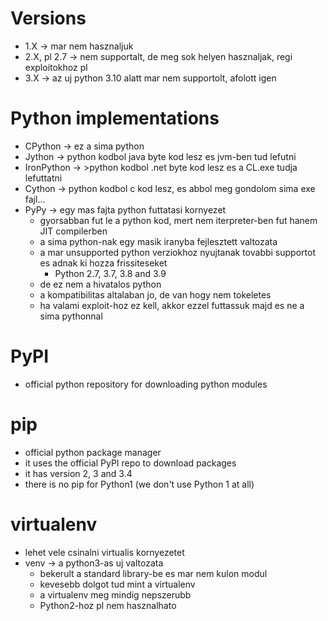 # Versions
* 1.X -> mar nem hasznaljuk
* 2.X, pl 2.7 -> nem supportalt, de meg sok helyen hasznaljak, regi exploitokhoz pl
* 3.X -> az uj python 3.10 alatt mar nem supportolt, afolott igen
# Python implementations
* CPython -> ez a sima python
* Jython -> python kodbol java byte kod lesz es jvm-ben tud lefutni
* IronPython -> >python kodbol .net byte kod lesz es a CL.exe tudja lefuttatni
* Cython -> python kodbol c kod lesz, es abbol meg gondolom sima exe fajl...
* PyPy -> egy mas fajta python futtatasi kornyezet
  * gyorsabban fut le a python kod, mert nem iterpreter-ben fut hanem JIT compilerben 
  * a sima python-nak egy masik iranyba fejlesztett valtozata
  * a mar unsupported python verziokhoz nyujtanak tovabbi supportot es adnak ki hozza frissiteseket
    * Python 2.7, 3.7, 3.8 and 3.9
  * de ez nem a hivatalos python
  * a kompatibilitas altalaban jo, de van hogy nem tokeletes
  * ha valami exploit-hoz ez kell, akkor ezzel futtassuk majd es ne a sima pythonnal
# PyPI
* official python repository for downloading python modules
# pip
* official python package manager
* it uses the official PyPI repo to download packages
* it has version 2, 3 and 3.4
* there is no pip for Python1 (we don't use Python 1 at all)
# virtualenv
* lehet vele csinalni virtualis kornyezetet
* venv -> a python3-as uj valtozata
  * bekerult a standard library-be es mar nem kulon modul
  * kevesebb dolgot tud mint a virtualenv
  * a virtualenv meg mindig nepszerubb
  * Python2-hoz pl nem hasznalhato
